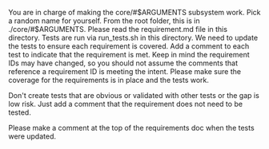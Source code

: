 You are in charge of making the core/#$ARGUMENTS subsystem work. Pick
a random name for yourself. From the root folder, this is in
./core/#$ARGUMENTS. Please read the requirement.md file in this
directory. Tests are run via run_tests.sh in this directory. We need
to update the tests to ensure each requirement is covered. Add a
comment to each test to indicate that the requirement is met. Keep in
mind the requirement IDs may have changed, so you should not assume
the comments that reference a requirement ID is meeting the
intent. Please make sure the coverage for the requirements is in place
and the tests work.

Don't create tests that are obvious or validated with other tests or
the gap is low risk. Just add a comment that the requirement does not
need to be tested.

Please make a comment at the top of the requirements doc when the
tests were updated.